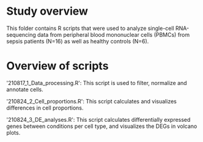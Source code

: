 # Study overview
This folder contains R scripts that were used to analyze single-cell RNA-sequencing data from peripheral blood mononuclear cells (PBMCs) from sepsis patients (N=16) as well as healthy controls (N=6).

# Overview of scripts
'210817_1_Data_processing.R': This script is used to filter, normalize and annotate cells.

'210824_2_Cell_proportions.R': This script calculates and visualizes differences in cell proportions. 

'210824_3_DE_analyses.R': This script calculates differentially expressed genes between conditions per cell type, and visualizes the DEGs in volcano plots.
